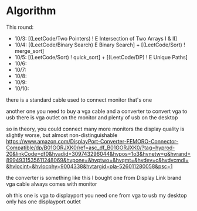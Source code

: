# Algorithm

This round: 
- 10/3: [(LeetCode/Two Pointers) ! E Intersection of Two Arrays I & II]
- 10/4: [(LeetCode/Binary Search) E Binary Search] + [(LeetCode/Sort) ! merge_sort]
- 10/5: [(LeetCode/Sort) ! quick_sort] + [(LeetCode/DP) ! E Unique Paths]
- 10/6: 
- 10/7: 
- 10/8: 
- 10/9: 
- 10/10: 










there is a standard cable used to connect monitor
that's one

another one you need to buy a vga cable
and a converter to convert vga to usb
there is vga outlet on the monitor
and plenty of usb on the desktop

so in theory, you could connect many more monitors
the display quality is slightly worse, but almost non-distinguishable
https://www.amazon.com/DisplayPort-Converter-FEMORO-Connector-Compatible/dp/B01GORJXK0/ref=asc_df_B01GORJXK0/?tag=hyprod-20&linkCode=df0&hvadid=309743296044&hvpos=1o3&hvnetw=g&hvrand=8994931535611248069&hvpone=&hvptwo=&hvqmt=&hvdev=c&hvdvcmdl=&hvlocint=&hvlocphy=9004338&hvtargid=pla-526011280058&psc=1


the converter is something like this
I bought one from Display Link brand
vga cable always comes with monitor


oh this one is vga to displayport
you need one from vga to usb
my desktop only has one displayport outlet





